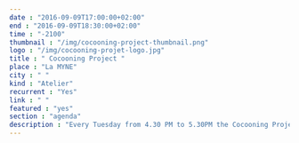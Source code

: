 ```yaml
---
date : "2016-09-09T17:00:00+02:00"
end : "2016-09-09T18:30:00+02:00"
time : "-2100"
thumbnail : "/img/cocooning-project-thumbnail.png"
logo : "/img/cocooning-projet-logo.jpg"
title : " Cocooning Project "
place : "La MYNE"
city : " "
kind : "Atelier"
recurrent : "Yes"
link : " "
featured : "yes"
section : "agenda"
description : "Every Tuesday from 4.30 PM to 5.30PM the Cocooning Project session are time and space dedicated to the projects yet supported by la MYNE or to come in order to meet around issues that require to be tackle in groups and-or with specific knowledge or know-how. It's peer-to-peer 'office hours'."
---
```

